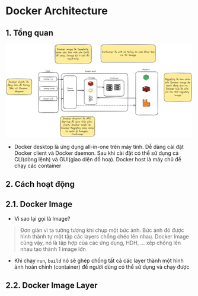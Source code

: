 # Docker Architecture

## 1. Tổng quan

![alt text](assets/docker-architecture.png)


- Docker desktop là ứng dụng all-in-one trên máy tính. Dễ dàng cài đặt Docker client và Docker daemon. Sau khi cài đặt có thể sử dụng cả CLI(dòng lệnh) và GUI(giao diện đồ hoạ). Docker host là máy chủ để chạy các container

## 2. Cách hoạt động

## 2.1. Docker Image

- Vì sao lại gọi là Image?  

> Đơn giản vì ta tưởng tượng khi chụp một bức ảnh. Bức ảnh đó được hình thành tự một tập các layers chồng chéo lên nhau. Docker Image cũng vậy, nó là tập hợp của các ứng dụng, HDH, ... xếp chồng lên nhau tạo thành 1 image lớn

- Khi chạy `run`, `build` nó sẽ ghép chồng tất cả các layer thành một hình ảnh hoàn chỉnh (container) để người dùng có thể sử dụng và chạy được

## 2.2. Docker Image Layer

